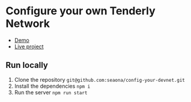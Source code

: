 # Configure your own Tenderly Network

- [Demo](./src/static/devnet-seeder.mp4)
- [Live project](https://devnet-config.onrender.com)

## Run locally
1. Clone the repository
`git@github.com:seaona/config-your-devnet.git`
2. Install the dependencies
`npm i`
3. Run the server
`npm run start`
